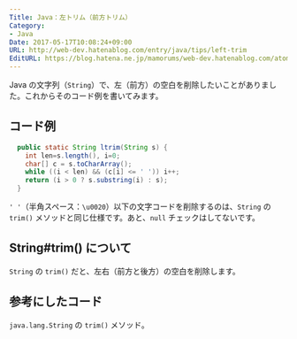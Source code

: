 ```yaml
---
Title: Java：左トリム（前方トリム）
Category:
- Java
Date: 2017-05-17T10:08:24+09:00
URL: http://web-dev.hatenablog.com/entry/java/tips/left-trim
EditURL: https://blog.hatena.ne.jp/mamorums/web-dev.hatenablog.com/atom/entry/10328749687247436979
---
```


Java の文字列（`String`）で、左（前方）の空白を削除したいことがありました。これからそのコード例を書いてみます。


## コード例
```java
  public static String ltrim(String s) {
    int len=s.length(), i=0;
    char[] c = s.toCharArray();
    while ((i < len) && (c[i] <= ' ')) i++;
    return (i > 0 ? s.substring(i) : s);
  }
```

`' '`（半角スペース：`\u0020`）以下の文字コードを削除するのは、`String` の `trim()` メソッドと同じ仕様です。あと、`null` チェックはしてないです。


## String#trim() について
`String` の `trim()` だと、左右（前方と後方）の空白を削除します。


## 参考にしたコード
`java.lang.String` の `trim()` メソッド。
